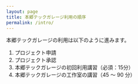 ```yaml
---
layout: page
title: 本郷テックガレージ利用の順序
permalink: /intro/
---
```


本郷テックガレージの利用は以下のように進みます。

1. プロジェクト申請
1. プロジェクト承認
1. 本郷テックガレージの初回利用講習（必須：15分）
1. 本郷テックガレージの工作室の講習（45 〜 90 分）